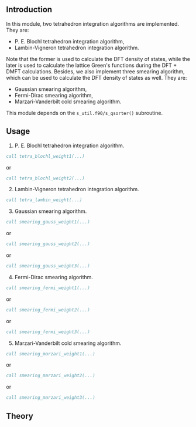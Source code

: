 ## Introduction

In this module, two tetrahedron integration algorithms are implemented. They are:

* P. E. Blochl tetrahedron integration algorithm,
* Lambin-Vigneron tetrahedron integration algorithm.

Note that the former is used to calculate the DFT density of states, while the later is used to calculate the lattice Green's functions during the DFT + DMFT calculations. Besides, we also implement three smearing algorithm, which can be used to calculate the DFT density of states as well. They are:

* Gaussian smearing algorithm,
* Fermi-Dirac smearing algorithm,
* Marzari-Vanderbilt cold smearing algorithm.

This module depends on the `s_util.f90/s_qsorter()` subroutine.

## Usage

1. P. E. Blochl tetrahedron integration algorithm.

```fortran
call tetra_blochl_weight1(...)
```

or

```fortran
call tetra_blochl_weight2(...)
```

2. Lambin-Vigneron tetrahedron integration algorithm.

```fortran
call tetra_lambin_weight(...)
```

3. Gaussian smearing algorithm.

```fortran
call smearing_gauss_weight1(...)
```

or

```fortran
call smearing_gauss_weight2(...)
```

or

```fortran
call smearing_gauss_weight3(...)
```

4. Fermi-Dirac smearing algorithm.

```fortran
call smearing_fermi_weight1(...)
```

or

```fortran
call smearing_fermi_weight2(...)
```

or

```fortran
call smearing_fermi_weight3(...)
```

5. Marzari-Vanderbilt cold smearing algorithm.

```fortran
call smearing_marzari_weight1(...)
```

or

```fortran
call smearing_marzari_weight2(...)
```

or

```fortran
call smearing_marzari_weight3(...)
```

## Theory
